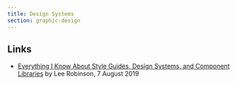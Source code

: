 ```yaml
---
title: Design Systems
section: graphic-design
---
```


## Links

-   [Everything I Know About Style Guides, Design Systems, and Component Libraries](https://leerob.io/blog/style-guides-component-libraries-design-systems) by Lee Robinson, 7 August 2019
